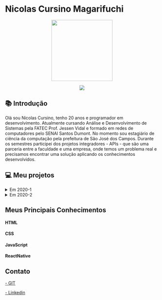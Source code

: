 # Nicolas Cursino Magarifuchi

<body>
  <div align="center">
    <kbd><img src="https://avatars.githubusercontent.com/nicursino" width="200px" height="200px"/></kbd>
    <p><a href=https://www.linkedin.com/in/nicolas-cursino-406935184/><img src="https://img.shields.io/badge/LinkedIn-0077B5?style=for-the-badge&logo=linkedin&logoColor=white"/></a></p>
  </div>
</body>

## :books: Introdução

Olá sou Nicolas Cursino, tenho 20 anos e programador em desenvolvimento. Atualmente cursando Análise e Desenvolvimento de Sistemas pela FATEC Prof. Jessen Vidal e formado em redes de computadores pelo SENAI Santos Dumont. No momento sou estagiário de ciência da computação pela prefeitura de São José dos Campos. Durante os semestres participei dos projetos integradores - APIs - que são uma parceria entre a faculdade e uma empresa, onde temos um problema real e precisamos encontrar uma solução aplicando os conhecimentos desenvolvidos. 

## :computer: Meu projetos

<details>
  <summary>Em 2020-1</summary>

O projeto integrador desse semestre foi um aplicativo de segurança domiciliar, foi desenvolvido e criado para uma inovação no mercado com a facilidade e funcionalidade de ter a autonomia da segurança do seu domicílio em suas mãos, onde e quando quiser, por um ótimo custo-benefício tendo o contato direto com os nossos desenvolvedores por uma rede social para sugestões de melhoria e tirar dúvidas tendo confiabilidade, integridade e disponibilidade com nosso cliente em prol da sua segurança.

### :book: Parceiro Acadêmico

FATEC - Prof. Jessen Vidal, proposto pelo o Prof. Jean Carlos Lourenço Costa da disciplina de Programação em Microinformática.

### :thinking: Problema

Criar um aplicativo com o objetivo de implementar as tecnologias de programação modular e banco de dados.

### :bulb: Solução

Aplicativo de segurança doméstica para trazer o máximo de segurança e conforto para o cliente, tendo em vista, a autonomia total do cliente sobre a segurança do seu próprio domicilio onde e quando quiser.

### :man_technologist: Tecnologias Utilizadas

#### Firebase - database

É um serviço que pode autenticar usuários apenas usando o código do cliente. Usamos como banco de dados que podemos armazenar os dados dos clientes na nuvem do firebase.

#### Kodular - Mobile Plataform

Plataforma para desenvolvimento e criação de aplicativos android através do uso de blocos lógicos e programação. Nele podemos desenvolver todo o nosso projeto usando programação em blocos e design do aplicativo.

###  Contribuições Pessoais

Eu fiquei responsável pelo o design do aplicativo e por sua documentação. O design aos poucos fui aprendendo com o Kodular tive certa facilidade, fui atrás de diversas fontes para uma maior compreensão e aprendizagem, com isso conseguindo montando as telas do aplicativo e estudando o frebase para entender o total funcionamento do proejto, auxiliando meus colegas para o que fosse necessário.

### Hard Skills
  
Kodular - Sei usar com autonomia.
  
Firebase - Sei usar com ajudar.

### Soft Skills

Resiliência - No começo era tudo muito novo então, nós precisamos trabalhar bastante e aprender várias novas coisas ao mesmo e administrar esse tempo e trabalho não foi algo fácil, tivemos vários problemas em relação a base dados mas nos adaptamos e conseguimos proceder com o projeto.

Comunicação - Foi muito importante a comunicação que tivemos, principalmente, que estávamos em EAD, então trabalhamos muito nisso já que o tempo todo nós tínhamos que estar atualizados sobre o progresso do projeto frequentemente e trabalhando juntos, sempre estávamos em sintonia.
</details>

<details>
  <summary>Em 2020-2</summary>
  
  O projeto integrador desse semestre foi desenvolver um aplicativo de gerenciamento para controle da jornada de trabalho dos motoristas de forma parametrizável, visando funcionalidades de planejamento, acompanhamento e controle.

### :book: Parceiro Acadêmico

IACIT - Empresa de capacitação tecnológica para o desenvolvimento de produtos e sistemas aplicados ao Auxílio de Controle.
  
### :thinking: Problema
  
Monitorar a jornada dos funcionários de ponta a ponta de uma maneira que seja intuitiva e de fácil usabilidade, para ter segurança no transporte de cargas e controle dos horários dos motoristas, tendo a melhor experiência do usuário e rapidez no registro de ações.

### :bulb: Solução

Desenvolver um aplicativo de gerenciamento para controle da jornada de trabalho dos motoristas, de modo que motorista, funcionário e administrador tenham suas próprias funcionalidades no sistema.

### :man_technologist: Tecnologias Utilizadas

#### Java

O Java é uma linguagem de programação orientada a objetos e é uma das linguagens mais utilizadas pelas empresas na atualidade no desenvolvimento de aplicações WEB e Mobile. Uma tecnologia usada para desenvolver aplicações que tornam a Web mais intuitiva e útil. O Java não é a mesma coisa que o javascript, que é uma tecnologia simples usada para criar páginas Web e só é executado no seu browser.
  
O Java permite executar diversos tipos de aplicações como em jogos ou bater papo online. sem ele grandes partes das aplicações que existem simplemesnte não funcionariam.

#### PostgreSQL
  
O PostgreSQL é uma ferramenta que atua como sistema de gerenciamento de bancos de dados relacionados. Seu foco é permitir implementação da linguagem SQL em estruturas, garantindo um trabalho com os padrões desse tipo de ordenação dos dados. Que cada coisa criada é tratada como um objeto, tais como bancos de dados, tabelas, views, triggers, etc.

#### pgAdmin

O pgAdmin é uma excelente ferramenta para administração do Postgresql, ela permiti fazer todas as tarefas necessárias de administração do banco de dados.

###  Contribuições Pessoais
 
Durante o projeto fu responsável por diversas funções, como a maior parte dele foi focada no backend e eu sendo um desenvolvedor frontend, tive que me adaptar ao que fosse mais útli para a equipe então contribui com a construção do banco de dados, como a conexão do software com o banco de dados, prototipação do projeto e sua documentação.  

### Hard Skills

  <strong>Java</strong> - Sei usar com ajuda.

  <strong>PostgreSQL</strong> - Sei usar com autonomia.

  <strong>pgAdmin</strong> - Sei usar com autonomia.
  
### Soft Skills
  
Capacidade de adaptação: Tive que me adaptar a proposta do cliente pois o grande parte do projeto foi voltada para o backend, com isso tive de sair da minha zona de conforto com a adaptação de ser mais útil para a equipe, não só apenas conhecimento na parte do frontend, também ao backend. 

</details>

<h2> Meus Principais Conhecimentos </h2>

#### HTML

#### CSS

#### JavaScript

#### ReactNative

<h2> Contato </h2>

<a href="https://github.com/nicursino"> - GIT </a>

<a href="https://www.linkedin.com/in/nicolas-cursino-406935184/"> - Linkedin </a>



